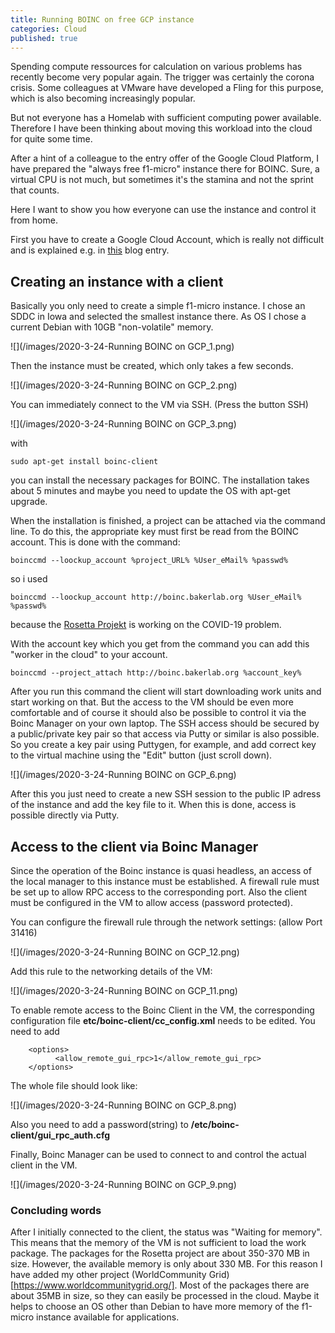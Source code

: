 ```yaml
---
title: Running BOINC on free GCP instance
categories: Cloud
published: true
---
```

Spending compute ressources for calculation on various problems has recently become very popular again. The trigger was certainly the corona crisis.
Some colleagues at VMware have developed a Fling for this purpose, which is also becoming increasingly popular.

But not everyone has a Homelab with sufficient computing power available. Therefore I have been thinking about moving this workload into the cloud for quite some time. 

After a hint of a colleague to the entry offer of the Google Cloud Platform, I have prepared the "always free f1-micro" instance there for BOINC. Sure, a virtual CPU is not much, but sometimes it's the stamina and not the sprint that counts.

Here I want to show you how everyone can use the instance and control it from home.

First you have to create a Google Cloud Account, which is really not difficult and is explained e.g. in [this](https://medium.com/@hbmy289/how-to-set-up-a-free-micro-vps-on-google-cloud-platform-bddee893ac09) blog entry.

## Creating an instance with a client

Basically you only need to create a simple f1-micro instance. I chose an SDDC in Iowa and selected the smallest instance there. As OS I chose a current Debian with 10GB "non-volatile" memory. 

![](/images/2020-3-24-Running BOINC on GCP_1.png)

Then the instance must be created, which only takes a few seconds.

![](/images/2020-3-24-Running BOINC on GCP_2.png)

You can immediately connect to the VM via SSH. (Press the button SSH)

![](/images/2020-3-24-Running BOINC on GCP_3.png)

with
```
sudo apt-get install boinc-client
```
you can install the necessary packages for BOINC. The installation takes about 5 minutes and maybe you need to update the OS with apt-get upgrade.

When the installation is finished, a project can be attached via the command line. To do this, the appropriate key must first be read from the BOINC account. This is done with the command: 

```
boinccmd --loockup_account %project_URL% %User_eMail% %passwd%
```
so i used

```
boinccmd --loockup_account http://boinc.bakerlab.org %User_eMail% %passwd%
```
because the [Rosetta Projekt](http://boinc.bakerlab.org) is working on the COVID-19 problem.

With the account key which you get from the command you can add this "worker in the cloud" to your account.
```
boinccmd --project_attach http://boinc.bakerlab.org %account_key%
```
After you run this command the client will start downloading work units and start working on that.
But the access to the VM should be even more comfortable and of course it should also be possible to control it via the Boinc Manager on your own laptop.
The SSH access should be secured by a public/private key pair so that access via Putty or similar is also possible.
So you create a key pair using Puttygen, for example, and add correct key to the virtual machine using the "Edit" button (just scroll down).

![](/images/2020-3-24-Running BOINC on GCP_6.png)

After this you just need to create a new SSH session to the public IP adress of the instance and add the key file to it. When this is done, access is possible directly via Putty.

## Access to the client via Boinc Manager

Since the operation of the Boinc instance is quasi headless, an access of the local manager to this instance must be established. 
A firewall rule must be set up to allow RPC access to the corresponding port. Also the client must be configured in the VM to allow access (password protected).

You can configure the firewall rule through the network settings: (allow Port 31416)

![](/images/2020-3-24-Running BOINC on GCP_12.png)

Add this rule to the networking details of the VM:

![](/images/2020-3-24-Running BOINC on GCP_11.png)

To enable remote access to the Boinc Client in the VM, the corresponding configuration file **etc/boinc-client/cc_config.xml** needs to be edited. You need to add 
```
	<options>
          <allow_remote_gui_rpc>1</allow_remote_gui_rpc>
	</options>
```

The whole file should look like:

![](/images/2020-3-24-Running BOINC on GCP_8.png)

Also you need to add a password(string) to **/etc/boinc-client/gui_rpc_auth.cfg**

Finally, Boinc Manager can be used to connect to and control the actual client in the VM.

![](/images/2020-3-24-Running BOINC on GCP_9.png)

### Concluding words

After I initially connected to the client, the status was "Waiting for memory". This means that the memory of the VM is not sufficient to load the work package. The packages for the Rosetta project are about 350-370 MB in size. However, the available memory is only about 330 MB. For this reason I have added my other project (WorldCommunity Grid)[https://www.worldcommunitygrid.org/]. Most of the packages there are about 35MB in size, so they can easily be processed in the cloud. Maybe it helps to choose an OS other than Debian to have more memory of the f1-micro instance available for applications.

